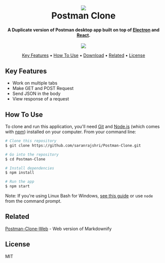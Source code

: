 <h1 align="center">
  <br>
  <img src="https://i.ibb.co/7VYTD1z/68747470733a2f2f6173736574732e676574706f73746d616e2e636f6d2f636f6d6d6f6e2d73686172652f706f73746d616e.png"/>
  <br>
  Postman Clone
  <br>
</h1>

<h4 align="center">A Duplicate version of Postman desktop app built on top of <a href="http://electron.atom.io" target="_blank">Electron</a> and <a href="http://reactjs.org" target="_blank">React</a>.</h4>

<div align="center">
<img src="https://i.ibb.co/FhtPHWC/ezgif-com-video-to-gif.gif" />
</div>

<p align="center">
  <a href="#key-features">Key Features</a> •
  <a href="#how-to-use">How To Use</a> •
  <a href="#download">Download</a> •
  <a href="#related">Related</a> •
  <a href="#license">License</a>
</p>



## Key Features

* Work on multiple tabs
* Make GET and POST Request
* Send JSON in the body
* View response of a request


## How To Use

To clone and run this application, you'll need [Git](https://git-scm.com) and [Node.js](https://nodejs.org/en/download/) (which comes with [npm](http://npmjs.com)) installed on your computer. From your command line:

```bash
# Clone this repository
$ git clone https://github.com/saranrajshri/Postman-Clone.git

# Go into the repository
$ cd Postman-Clone

# Install dependencies
$ npm install

# Run the app
$ npm start
```

Note: If you're using Linux Bash for Windows, [see this guide](https://www.howtogeek.com/261575/how-to-run-graphical-linux-desktop-applications-from-windows-10s-bash-shell/) or use `node` from the command prompt.

## Related

[Postman-Clone-Web](https://github.com/saranrajshri/) - Web version of Markdownify


## License

MIT

